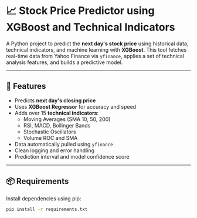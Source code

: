 # 📈 Stock Price Predictor using XGBoost and Technical Indicators

A Python project to predict the **next day's stock price** using historical data, technical indicators, and machine learning with **XGBoost**. This tool fetches real-time data from Yahoo Finance via `yfinance`, applies a set of technical analysis features, and builds a predictive model.

---

## 🚀 Features

- Predicts **next day's closing price**
- Uses **XGBoost Regressor** for accuracy and speed
- Adds over 15 **technical indicators**:
  - Moving Averages (SMA 10, 50, 200)
  - RSI, MACD, Bollinger Bands
  - Stochastic Oscillators
  - Volume ROC and SMA
- Data automatically pulled using `yfinance`
- Clean logging and error handling
- Prediction interval and model confidence score

---

## 📦 Requirements

Install dependencies using pip:

```bash
pip install -r requirements.txt
